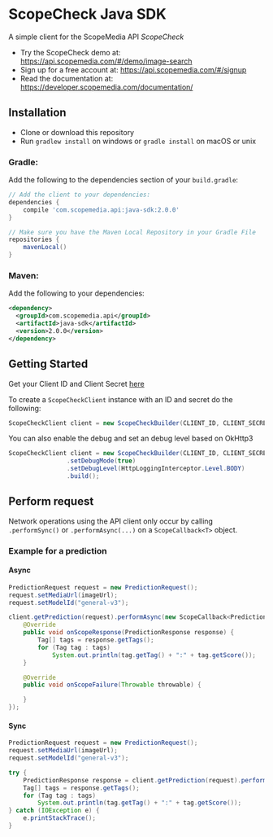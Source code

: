 ScopeCheck Java SDK
======================

A simple client for the ScopeMedia API _ScopeCheck_

* Try the ScopeCheck demo at: https://api.scopemedia.com/#/demo/image-search
* Sign up for a free account at: https://api.scopemedia.com/#/signup
* Read the documentation at: https://developer.scopemedia.com/documentation/

Installation
------------
* Clone or download this repository
* Run `gradlew install` on windows or `gradle install` on macOS or unix

### Gradle:

Add the following to the dependencies section of your `build.gradle`:

```groovy
// Add the client to your dependencies:
dependencies {
    compile 'com.scopemedia.api:java-sdk:2.0.0'
}

// Make sure you have the Maven Local Repository in your Gradle File
repositories {
    mavenLocal()
}
```

### Maven:

Add the following to your dependencies:

```xml
<dependency>
  <groupId>com.scopemedia.api</groupId>
  <artifactId>java-sdk</artifactId>
  <version>2.0.0</version>
</dependency>
```

Getting Started
---------------
Get your Client ID and Client Secret [here](https://api.scopemedia.com/#/dashboard/products/ScopeCheck/)

To create a `ScopeCheckClient` instance with an ID and secret do the following:

```java
ScopeCheckClient client = new ScopeCheckBuilder(CLIENT_ID, CLIENT_SECRET).build();
```

You can also enable the debug and set an debug level based on OkHttp3

```java
ScopeCheckClient client = new ScopeCheckBuilder(CLIENT_ID, CLIENT_SECRET)
                .setDebugMode(true)
                .setDebugLevel(HttpLoggingInterceptor.Level.BODY)
                .build();
```

Perform request
-------------------
Network operations using the API client only occur by calling `.performSync()` or `.performAsync(...)` on a
`ScopeCallback<T>` object.

### Example for a prediction
#### Async
```java
PredictionRequest request = new PredictionRequest();
request.setMediaUrl(imageUrl);
request.setModelId("general-v3");

client.getPrediction(request).performAsync(new ScopeCallback<PredictionResponse>() {
    @Override
    public void onScopeResponse(PredictionResponse response) {
        Tag[] tags = response.getTags();
        for (Tag tag : tags)
            System.out.println(tag.getTag() + ":" + tag.getScore());
    }

    @Override
    public void onScopeFailure(Throwable throwable) {

    }
});
```

#### Sync
```java
PredictionRequest request = new PredictionRequest();
request.setMediaUrl(imageUrl);
request.setModelId("general-v3");

try {
    PredictionResponse response = client.getPrediction(request).performSync();
    Tag[] tags = response.getTags();
    for (Tag tag : tags)
        System.out.println(tag.getTag() + ":" + tag.getScore());
} catch (IOException e) {
    e.printStackTrace();
}
```